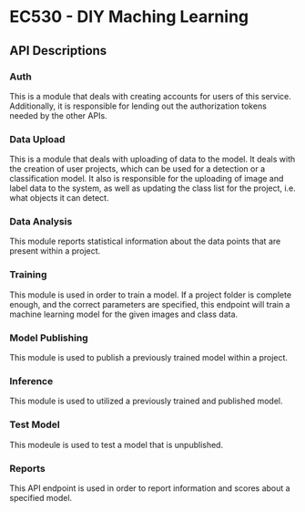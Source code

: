 # EC530 - DIY Maching Learning
## API Descriptions
### Auth
This is a module that deals with creating accounts for users of this service. Additionally, it is responsible for lending out the authorization tokens needed by the other APIs.
### Data Upload
This is a module that deals with uploading of data to the model. It deals with the creation of user projects, which can be used for a detection or a classification model. It also is responsible for the uploading of image and label data to the system, as well as updating the class list for the project, i.e. what objects it can detect.
### Data Analysis
This module reports statistical information about the data points that are present within a project.
### Training
This module is used in order to train a model. If a project folder is complete enough, and the correct parameters are specified, this endpoint will train a machine learning model for the given images and class data.
### Model Publishing
This module is used to publish a previously trained model within a project.
### Inference
This module is used to utilized a previously trained and published model.
### Test Model
This modeule is used to test a model that is unpublished.
### Reports
This API endpoint is used in order to report information and scores about a specified model.